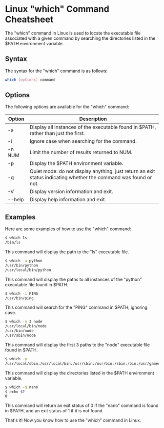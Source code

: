# Linux "which" Command Cheatsheet

The "which" command in Linux is used to locate the executable file associated with a given command by searching the directories listed in the $PATH environment variable.

## Syntax

The syntax for the "which" command is as follows:

```bash
which [options] command
```

## Options

The following options are available for the "which" command:

| Option | Description                                                                                                      |
| ------ | ---------------------------------------------------------------------------------------------------------------- |
| -a     | Display all instances of the executable found in $PATH, rather than just the first.                              |
| -i     | Ignore case when searching for the command.                                                                      |
| -n NUM | Limit the number of results returned to NUM.                                                                     |
| -p     | Display the $PATH environment variable.                                                                          |
| -q     | Quiet mode: do not display anything, just return an exit status indicating whether the command was found or not. |
| -V     | Display version information and exit.                                                                            |
| --help | Display help information and exit.                                                                               |

## Examples

Here are some examples of how to use the "which" command:

```bash
$ which ls
/bin/ls
```

This command will display the path to the "ls" executable file.

```bash
$ which -a python
/usr/bin/python
/usr/local/bin/python
```

This command will display the paths to all instances of the "python" executable file found in $PATH.

```bash
$ which -i PING
/usr/bin/ping
```

This command will search for the "PING" command in $PATH, ignoring case.

```bash
$ which -n 3 node
/usr/local/bin/node
/usr/bin/node
/usr/sbin/node
```

This command will display the first 3 paths to the "node" executable file found in $PATH.

```bash
$ which -p
/usr/local/sbin:/usr/local/bin:/usr/sbin:/usr/bin:/sbin:/bin:/usr/games:/usr/local/games:/snap/bin
```

This command will display the directories listed in the $PATH environment variable.

```bash
$ which -q nano
$ echo $?
0
```

This command will return an exit status of 0 if the "nano" command is found in $PATH, and an exit status of 1 if it is not found.

That's it! Now you know how to use the "which" command in Linux.

